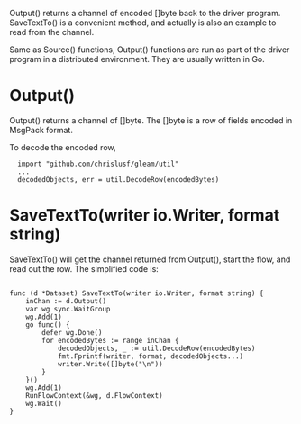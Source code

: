 Output() returns a channel of encoded []byte back to the driver program.
SaveTextTo() is a convenient method, and actually is also an example to read from the channel.

Same as Source() functions, Output() functions are run as part of the driver program in a distributed environment. They are usually written in Go.

# Output()
Output() returns a channel of []byte. The []byte is a row of fields encoded in MsgPack format.

To decode the encoded row,
```
  import "github.com/chrislusf/gleam/util"
  ...
  decodedObjects, err = util.DecodeRow(encodedBytes)
```

# SaveTextTo(writer io.Writer, format string)

SaveTextTo() will get the channel returned from Output(), start the flow, and read out the row. The simplified code is:
```

func (d *Dataset) SaveTextTo(writer io.Writer, format string) {
	inChan := d.Output()
	var wg sync.WaitGroup
	wg.Add(1)
	go func() {
		defer wg.Done()
		for encodedBytes := range inChan {
			decodedObjects, _ := util.DecodeRow(encodedBytes)
			fmt.Fprintf(writer, format, decodedObjects...)
			writer.Write([]byte("\n"))
		}
	}()
	wg.Add(1)
	RunFlowContext(&wg, d.FlowContext)
	wg.Wait()
}
```